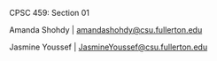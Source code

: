 CPSC 459: Section 01

Amanda Shohdy | amandashohdy@csu.fullerton.edu

Jasmine Youssef | JasmineYoussef@csu.fullerton.edu
